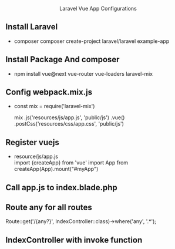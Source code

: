<p align="center">Laravel Vue App Configurations</p>

## Install Laravel
- composer  composer create-project laravel/laravel example-app

## Install Package And composer
- npm install vue@next vue-router vue-loaders laravel-mix

## Config webpack.mix.js 
-  const mix = require('laravel-mix')
    
    mix
    .js('resources/js/app.js', 'public/js')
    .vue()
    .postCss('resources/css/app.css', 'public/js')
## Register vuejs           
- resource/js/app.js       
  import {createApp} from 'vue'
  import App from 
  createApp(App).mount("#myApp")

## Call app.js to index.blade.php

<script src="{{ mix('js/app.js') }}"></script>
## Route any for all routes
Route::get('/{any?}', IndexController::class)->where('any', '.*');

## IndexController with invoke function
<?php
namespace App\Http\Controllers\HomePage;
use App\Http\Controllers\Controller;
use Illuminate\Http\Request;

class IndexController extends Controller
{
    public function __invoke() {
        return view('index');
    }
}
?>
